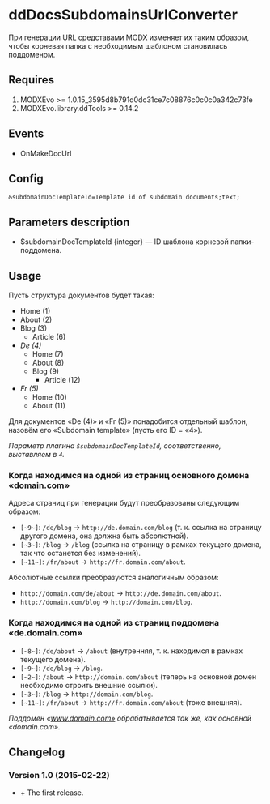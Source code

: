 # ddDocsSubdomainsUrlConverter
При генерации URL средставами MODX изменяет их таким образом, чтобы корневая папка с необходимым шаблоном становилась поддоменом.

## Requires
1. MODXEvo >= 1.0.15_3595d8b791d0dc31ce7c08876c0c0c0a342c73fe
2. MODXEvo.library.ddTools >= 0.14.2

## Events
* OnMakeDocUrl

## Config
`&subdomainDocTemplateId=Template id of subdomain documents;text;`

## Parameters description
* $subdomainDocTemplateId {integer} — ID шаблона корневой папки-поддомена.

## Usage
Пусть структура документов будет такая:

* Home (1)
* About (2)
* Blog (3)
	* Article (6)
* _De (4)_
	* Home (7)
	* About (8)
	* Blog (9)
		* Article (12)
* _Fr (5)_
	* Home (10)
	* About (11)

Для документов «De (4)» и «Fr (5)» понадобится отдельный шаблон, назовём его «Subdomain template» (пусть его ID = «4»).

_Параметр плагина `$subdomainDocTemplateId`, соответственно, выставляем в `4`._

### Когда находимся на одной из страниц основного домена «domain.com»
Адреса страниц при генерации будут преобразованы следующим образом:
* `[~9~]`: `/de/blog` → `http://de.domain.com/blog` (т. к. ссылка на страницу другого домена, она должна быть абсолютной).
* `[~3~]`: `/blog` → `/blog` (ссылка на страницу в рамках текущего домена, так что останется без изменений).
* `[~11~]`: `/fr/about` → `http://fr.domain.com/about`.

Абсолютные ссылки преобразуются аналогичным образом:
* `http://domain.com/de/about` → `http://de.domain.com/about`.
* `http://domain.com/blog` → `http://domain.com/blog`.

### Когда находимся на одной из страниц поддомена «de.domain.com»
* `[~8~]`: `/de/about` → `/about` (внутренняя, т. к. находимся в рамках текущего домена).
* `[~9~]`: `/de/blog` → `/blog`.
* `[~2~]`: `/about` → `http://domain.com/about` (теперь на основной домен необходимо строить внешние ссылки).
* `[~3~]`: `/blog` → `http://domain.com/blog`.
* `[~11~]`: `/fr/about` → `http://fr.domain.com/about` (тоже внешняя).

_Поддомен «www.domain.com» обрабатывается так же, как основной «domain.com»._

## Changelog
### Version 1.0 (2015-02-22)
* \+ The first release.